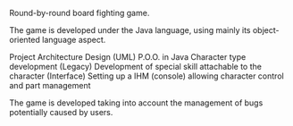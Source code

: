 Round-by-round board fighting game.

The game is developed under the Java language, using mainly its object-oriented language aspect. 

Project Architecture Design (UML) 
P.O.O. in Java Character type development (Legacy) 
Development of special skill attachable to the character (Interface) 
Setting up a IHM (console) allowing character control and part management 

The game is developed taking into account the management of bugs potentially caused by users.
